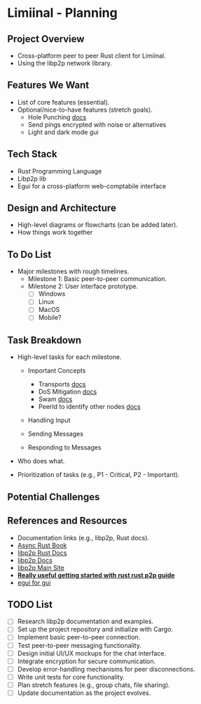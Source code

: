# Limiinal - Planning

## Project Overview

- Cross-platform peer to peer Rust client for Limiinal.
- Using the libp2p network library.

## Features We Want

- List of core features (essential).
- Optional/nice-to-have features (stretch goals).
  - Hole Punching [docs](https://docs.rs/libp2p/latest/libp2p/tutorials/hole_punching/index.html)
  - Send pings encrypted with noise or alternatives
  - Light and dark mode gui

## Tech Stack

- Rust Programming Language
- Libp2p lib
- Egui for a cross-platform web-comptabile interface

## Design and Architecture

- High-level diagrams or flowcharts (can be added later).
- How things work together

## To Do List

- Major milestones with rough timelines.
  - Milestone 1: Basic peer-to-peer communication.
  - Milestone 2: User interface prototype.
    - [ ] Windows
    - [ ] Linux
    - [ ] MacOS
    - [ ] Mobile?

## Task Breakdown

- High-level tasks for each milestone.

  - Important Concepts

    - Transports [docs](https://docs.libp2p.io/concepts/transports/overview/)
    - DoS Mitigation [docs](https://docs.libp2p.io/concepts/security/dos-mitigation/#incorporating-dos-mitigation-from-the-start)
    - Swam [docs](https://docs.rs/libp2p/latest/libp2p/swarm/index.html)
    - PeerId to identify other nodes [docs](https://docs.rs/libp2p/latest/libp2p/struct.PeerId.html)

  - Handling Input
  - Sending Messages
  - Responding to Messages

- Who does what.
- Prioritization of tasks (e.g., P1 - Critical, P2 - Important).

## Potential Challenges

## References and Resources

- Documentation links (e.g., libp2p, Rust docs).
- [Async Rust Book](https://rust-lang.github.io/async-book/)
- [libp2p Rust Docs](https://docs.rs/libp2p/latest/libp2p/tutorials/index.html#modules)
- [libp2p Docs](https://docs.libp2p.io/)
- [libp2p Main Site](https://libp2p.io/)
- **[Really useful getting started with rust rust p2p guide](https://docs.rs/libp2p/latest/libp2p/tutorials/ping/index.html)**
- [egui for gui](https://github.com/emilk/egui)

## TODO List

- [ ] Research libp2p documentation and examples.
- [ ] Set up the project repository and initialize with Cargo.
- [ ] Implement basic peer-to-peer connection.
- [ ] Test peer-to-peer messaging functionality.
- [ ] Design initial UI/UX mockups for the chat interface.
- [ ] Integrate encryption for secure communication.
- [ ] Develop error-handling mechanisms for peer disconnections.
- [ ] Write unit tests for core functionality.
- [ ] Plan stretch features (e.g., group chats, file sharing).
- [ ] Update documentation as the project evolves.
